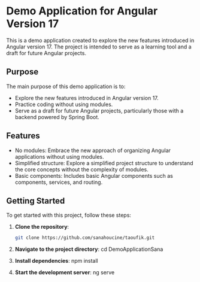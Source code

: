 # Demo Application for Angular Version 17

This is a demo application created to explore the new features introduced in Angular version 17. The project is intended to serve as a learning tool and a draft for future Angular projects.

## Purpose

The main purpose of this demo application is to:

- Explore the new features introduced in Angular version 17.
- Practice coding without using modules.
- Serve as a draft for future Angular projects, particularly those with a backend powered by Spring Boot.

## Features

- No modules: Embrace the new approach of organizing Angular applications without using modules.
- Simplified structure: Explore a simplified project structure to understand the core concepts without the complexity of modules.
- Basic components: Includes basic Angular components such as components, services, and routing.

## Getting Started

To get started with this project, follow these steps:

1. **Clone the repository**: 
   ```bash
   git clone https://github.com/sanahoucine/taoufik.git
   
2. **Navigate to the project directory**:
   cd DemoApplicationSana
   
3. **Install dependencies**:
   npm install

4. **Start the development server**:
   ng serve
